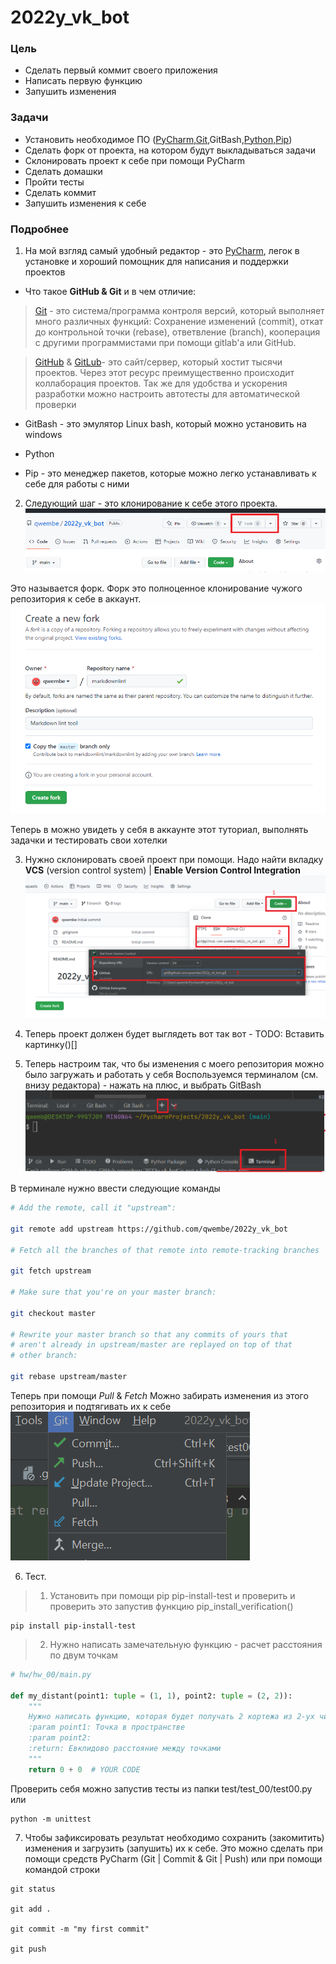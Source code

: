 # 2022y_vk_bot

### Цель 
- Cделать первый коммит своего приложения
- Написать первую функцию
- Запушить изменения

### Задачи
- Установить необходимое ПО ([PyCharm](https://www.jetbrains.com/ru-ru/pycharm/),[Git](https://git-scm.com/),GitBash,[Python,Pip](https://www.python.org/ftp/python/3.7.9/python-3.7.9-amd64.exe))
- Сделать форк от проекта, на котором будут выкладываться задачи
- Склонировать проект к себе при помощи PyCharm
- Сделать домашки
- Пройти тесты
- Сделать коммит 
- Запушить изменения к себе

### Подробнее  
1) На мой взгляд самый удобный редактор - это [PyCharm](https://www.jetbrains.com/ru-ru/pycharm/), легок в установке и хороший помощник для написания и поддержки проектов

* Что такое **GitHub & Git** и в чем отличие: 
> [Git](https://git-scm.com/) - это система/программа контроля версий, который 
> выполняет много различных функций: Сохранение изменений (commit), откат до контрольной точки (rebase), ответвление (branch), кооперация с другими программистами при помощи gitlab'a или GitHub.

> [GitHub](https://github.com/) & [GitLub](https://about.gitlab.com/)- это сайт/сервер, который хостит тысячи проектов. Через этот ресурс преимущественно происходит коллаборация проектов. Так же для удобства и ускорения разработки можно настроить автотесты для автоматической проверки

* GitBash - это эмулятор Linux bash, который можно установить на windows

* Python 
* Pip - это менеджер пакетов, которые можно легко устанавливать к себе для работы с ними

2) Следующий шаг - это клонирование к себе этого проекта. 
![02](lessons/images/01.png)

Это называется форк. Форк это полноценное клонирование чужого репозитория к себе в аккаунт.
![img.png](lessons/images/06.png)


Теперь в можно увидеть у себя в аккаунте этот туториал, выполнять задачки и тестировать свои хотелки

3) Нужно склонировать своей проект при помощи. Надо найти вкладку **VCS** (version control system) | **Enable Version Control Integration**
![03](lessons/images/03.png)


4) Теперь проект должен будет выглядеть вот так вот - TODO: Вставить картинку()[]


5) Теперь настроим так, что бы изменения с моего репозитория можно было загружать и работать у себя
Воспользуемся терминалом (см. внизу редактора) - нажать на плюс, и выбрать GitBash
![04](lessons/images/04.png)

В терминале нужно ввести следующие команды 

```sh
# Add the remote, call it "upstream":

git remote add upstream https://github.com/qwembe/2022y_vk_bot

# Fetch all the branches of that remote into remote-tracking branches

git fetch upstream

# Make sure that you're on your master branch:

git checkout master

# Rewrite your master branch so that any commits of yours that
# aren't already in upstream/master are replayed on top of that
# other branch:

git rebase upstream/master
```

Теперь при помощи *Pull* & *Fetch* Можно забирать изменения из этого репозитория и подтягивать их к себе![img_1.png](lessons/images/05.png)

6) Тест. 
> 1. Установить при помощи pip pip-install-test и проверить 
и проверить это запустив функцию pip_install_verification()
```shell
pip install pip-install-test
```


> 2. Нужно написать замечательную функцию - расчет расстояния по двум точкам
```python
# hw/hw_00/main.py

def my_distant(point1: tuple = (1, 1), point2: tuple = (2, 2)):
    """
    Нужно написать функцию, которая будет получать 2 кортежа из 2-ух чисел и находить расстояние между ними
    :param point1: Точка в пространстве
    :param point2:
    :return: Евклидово расстояние между точками
    """
    return 0 + 0  # YOUR CODE
```
Проверить себя можно запустив тесты из папки test/test_00/test00.py
или 
```shell
python -m unittest
```

7) Чтобы зафиксировать результат необходимо сохранить (закомитить) изменения и загрузить (запушить) их к себе. 
Это можно сделать при помощи средств PyCharm (Git | Commit & Git | Push)
или при помощи командой строки 
```shell
git status

git add .

git commit -m "my first commit"

git push
```